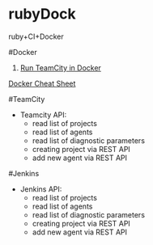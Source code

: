 # rubyDock
ruby+CI+Docker

#Docker
1) [Run TeamCity in Docker](https://lostechies.com/gabrielschenker/2016/03/22/ci-with-teamcity-and-docker/)

[Docker Cheat Sheet](https://www.docker.com/sites/default/files/Docker_CheatSheet_08.09.2016.pdf)





#TeamCity
- Teamcity API:
    * read list of projects
    * read list of agents
    * read list of diagnostic parameters
    * creating project via REST API
    * add new agent via REST API

#Jenkins
- Jenkins API:
    * read list of projects
    * read list of agents
    * read list of diagnostic parameters
    * creating project via REST API
    * add new agent via REST API

